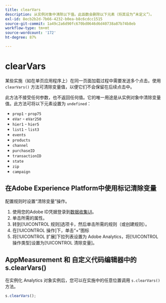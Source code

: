 ```yaml
---
title: clearVars
description: 从实例对象中清除以下值。此函数会删除以下元素（将其设为“未定义”）。
exl-id: 8ecb2b2d-7b66-4232-b0ea-b8c6cdcc1515
source-git-commit: 1a49c2a6d90fc670bd0646d6d40738a87b74b8eb
workflow-type: tm+mt
source-wordcount: '172'
ht-degree: 87%

---
```


# clearVars

某些实施（如在单页应用程序上）在同一页面加载过程中需要发送多个点击。使用 `clearVars()` 方法可清除变量值，以便它们不会保留在后续点击中。

此方法不接受任何参数，也不返回任何值。它的唯一用途是从实例对象中清除变量值。此方法可将以下元素设置为 `undefined`：

* `prop1` - `prop75`
* `eVar` -  `eVar250`
* `hier1` -  `hier5`
* `list1` -  `list3`
* `events`
* `products`
* `channel`
* `purchaseID`
* `transactionID`
* `state`
* `zip`
* `campaign`

## 在Adobe Experience Platform中使用标记清除变量

配置规则时设置“清除变量”操作。

1. 使用您的Adobe ID凭据登录到[数据收集UI](https://experience.adobe.com/data-collection)。
2. 单击所需的属性。
3. 转到[!UICONTROL 规则]选项卡，然后单击所需的规则（或创建规则）。
4. 在[!UICONTROL 操作]下，单击“+”图标
5. 将[!UICONTROL 扩展]下拉列表设置为 Adobe Analytics，将[!UICONTROL 操作类型]设置为[!UICONTROL 清除变量]。

## AppMeasurement 和 自定义代码编辑器中的 s.clearVars()

在实例化 Analytics 对象实例后，您可以在实施中的任意位置调用 `s.clearVars()` 方法。

```js
s.clearVars();
```
